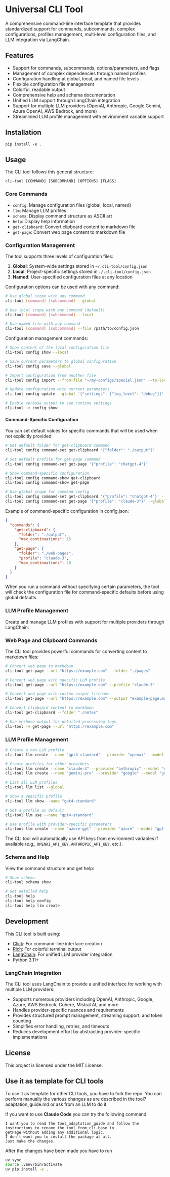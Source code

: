 # Universal CLI Tool

A comprehensive command-line interface template that provides standardized support for commands, subcommands, complex configurations, profiles management, multi-level configuration files, and LLM integration via LangChain.

## Features

- Support for commands, subcommands, options/parameters, and flags
- Management of complex dependencies through named profiles
- Configuration handling at global, local, and named file levels
- Flexible configuration file management
- Colorful, readable output
- Comprehensive help and schema documentation
- Unified LLM support through LangChain integration
- Support for multiple LLM providers (OpenAI, Anthropic, Google Gemini, Azure OpenAI, AWS Bedrock, and more)
- Streamlined LLM profile management with environment variable support

## Installation

```
pip install -e .
```

## Usage

The CLI tool follows this general structure:

```
cli-tool [COMMAND] [SUBCOMMAND] [OPTIONS] [FLAGS]
```

### Core Commands

- `config`: Manage configuration files (global, local, named)
- `llm`: Manage LLM profiles
- `schema`: Display command structure as ASCII art
- `help`: Display help information
- `get-clipboard`: Convert clipboard content to markdown file
- `get-page`: Convert web page content to markdown file

### Configuration Management

The tool supports three levels of configuration files:

1. **Global**: System-wide settings stored in `~/.cli-tool/config.json`
2. **Local**: Project-specific settings stored in `./.cli-tool/config.json`
3. **Named**: User-specified configuration files at any location

Configuration options can be used with any command:

```bash
# Use global scope with any command
cli-tool [command] [subcommand] --global

# Use local scope with any command (default)
cli-tool [command] [subcommand] --local

# Use named file with any command
cli-tool [command] [subcommand] --file /path/to/config.json
```

Configuration management commands:

```bash
# Show content of the local configuration file
cli-tool config show --local

# Save current parameters to global configuration
cli-tool config save --global

# Import configuration from another file
cli-tool config import --from-file "~/my-configs/special.json" --to-local

# Update configuration with current parameters
cli-tool config update --global '{"settings": {"log_level": "debug"}}'

# Enable verbose output to see runtime settings
cli-tool -v config show
```

#### Command-Specific Configuration

You can set default values for specific commands that will be used when not explicitly provided:

```bash
# Set default folder for get-clipboard command
cli-tool config command-set get-clipboard '{"folder": "./output"}'

# Set default profile for get-page command
cli-tool config command-set get-page '{"profile": "chatgpt-4"}'

# Show command-specific configuration
cli-tool config command-show get-clipboard
cli-tool config command-show get-page

# Use global scope for command config
cli-tool config command-set get-clipboard '{"profile": "chatgpt-4"}' --global
cli-tool config command-set get-page '{"profile": "claude-3"}' --global
```

Example of command-specific configuration in config.json:
```json
{
  "commands": {
    "get-clipboard": {
      "folder": "./output",
      "max_continuations": 15
    },
    "get-page": {
      "folder": "./web-pages",
      "profile": "claude-3",
      "max_continuations": 20
    }
  }
}
```

When you run a command without specifying certain parameters, the tool will check the configuration file for command-specific defaults before using global defaults.

### LLM Profile Management

Create and manage LLM profiles with support for multiple providers through LangChain:

### Web Page and Clipboard Commands

The CLI tool provides powerful commands for converting content to markdown files:

```bash
# Convert web page to markdown
cli-tool get-page --url "https://example.com" --folder "./pages"

# Convert web page with specific LLM profile
cli-tool get-page --url "https://example.com" --profile "claude-3"

# Convert web page with custom output filename
cli-tool get-page --url "https://example.com" --output "example-page.md"

# Convert clipboard content to markdown
cli-tool get-clipboard --folder "./notes"

# Use verbose output for detailed processing logs
cli-tool -v get-page --url "https://example.com"
```

### LLM Profile Management

```bash
# Create a new LLM profile
cli-tool llm create --name "gpt4-standard" --provider "openai" --model "gpt-4" --api-key "key123" --temperature 0.7 --global

# Create profiles for other providers
cli-tool llm create --name "claude-3" --provider "anthropic" --model "claude-3-sonnet" --api-key "key456" --temperature 0.7 --global
cli-tool llm create --name "gemini-pro" --provider "google" --model "gemini-pro" --api-key "key789" --project-id "my-project" --global

# List all LLM profiles
cli-tool llm list --global

# Show a specific profile
cli-tool llm show --name "gpt4-standard"

# Set a profile as default
cli-tool llm use --name "gpt4-standard"

# Use profile with provider-specific parameters
cli-tool llm create --name "azure-gpt" --provider "azure" --model "gpt-4" --api-key "key123" --deployment "my-deployment" --base-url "https://example.openai.azure.com" --api-version "2023-05-15" --global
```

The CLI tool will automatically use API keys from environment variables if available (e.g., `OPENAI_API_KEY`, `ANTHROPIC_API_KEY`, etc.).

### Schema and Help

View the command structure and get help:

```bash
# Show schema
cli-tool schema show

# Get detailed help
cli-tool help
cli-tool help config
cli-tool help llm create
```

## Development

This CLI tool is built using:

- [Click](https://click.palletsprojects.com/): For command-line interface creation
- [Rich](https://rich.readthedocs.io/): For colorful terminal output
- [LangChain](https://www.langchain.com/): For unified LLM provider integration
- Python 3.11+

### LangChain Integration

The CLI tool uses LangChain to provide a unified interface for working with multiple LLM providers:

- Supports numerous providers including OpenAI, Anthropic, Google, Azure, AWS Bedrock, Cohere, Mistral AI, and more
- Handles provider-specific nuances and requirements
- Provides structured prompt management, streaming support, and token counting
- Simplifies error handling, retries, and timeouts
- Reduces development effort by abstracting provider-specific implementations

## License

This project is licensed under the MIT License.


## Use it as template for CLI tools 
To use it as template for other CLI tools, you have to fork the repo.
You can perform manually the various changes as are described in the tool?adaptation_guide.md or ask from an LLM to do it. 

If you want to use **Claude Code** you can try the following command: 
``` 
I want you to read the tool_adaptation_guide and follow the instructions to rename the tool from cli-base to
getPage without adding any additional logic.
I don’t want you to install the package at all. 
Just make the changes.
``` 

After the changes have been made you have to run 
```bash 
uv sync 
source .venv/bin/activate
uv pip install -e .
``` 

